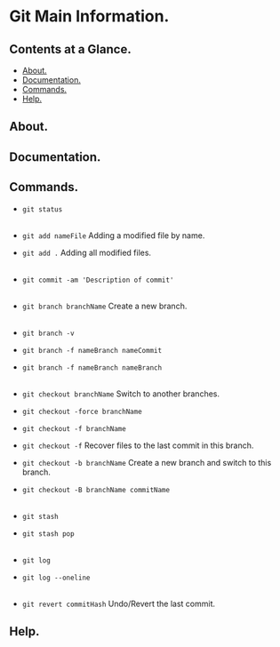# Git Main Information.





## Contents at a Glance.
* [About.](#about)
* [Documentation.](#documentation)
* [Commands.](#commands)
* [Help.](#help)





## About.





## Documentation.





## Commands.
* `git status`<br/><br/>

* `git add nameFile` Adding a modified file by name.
* `git add .` Adding all modified files.<br/><br/>

* `git commit -am 'Description of commit'`<br/><br/>

* `git branch branchName` Create a new branch.<br/><br/>
* `git branch -v`
* `git branch -f nameBranch nameCommit`
* `git branch -f nameBranch nameBranch`<br/><br/>

* `git checkout branchName` Switch to another branches.
* `git checkout -force branchName` 
* `git checkout -f branchName` 
* `git checkout -f` Recover files to the last commit in this branch.
* `git checkout -b branchName` Create a new branch and switch to this branch.
* `git checkout -B branchName commitName`<br/><br/>

* `git stash`
* `git stash pop`<br/><br/>

* `git log`
* `git log --oneline`<br/><br/>

* `git revert commitHash` Undo/Revert the last commit.




## Help.

